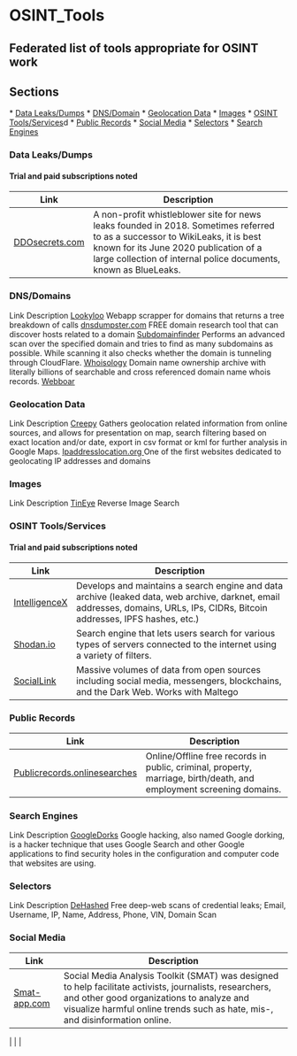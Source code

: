 # OSINT_Tools
## Federated list of tools appropriate for OSINT work

<h2>Sections</h2>
  * <a href="#Data Leaks/Dumps">Data Leaks/Dumps</a> </n>
  * <a href="#DNS/Domain">DNS/Domain</a>
  * <a href="#Geolocation Data">Geolocation Data</a>
  * <a href="#Images">Images</a>
  * <a href="#OSINT Tools/Services">OSINT Tools/Services</a>d
  * <a href="#Public Records">Public Records</a>
  * <a href="#Social Media">Social Media</a>
  * <a href="#Selectors">Selectors</a>
  * <a href="#Search Engines">Search Engines</a>


<a name="Data Leaks/Dumps"></a>
  <h3>Data Leaks/Dumps</h3>
<h4> Trial and paid subscriptions noted</h4>

| Link             | Description             |
|------------------|-------------------------|
| <a href='https://ddosecrets.com/wiki/Special:AllPages'>DDOsecrets.com</a> | A non-profit whistleblower site for news leaks founded in 2018. Sometimes referred to as a successor to WikiLeaks, it is best known for its June 2020 publication of a large collection of internal police documents, known as BlueLeaks. |


<a name="DNS/Domain"></a>
<h3>DNS/Domains</h3
  
| Link             | Description             |
|------------------|-------------------------|
| <a href='https://lookyloo.circl.lu/'>Lookyloo</a> | Webapp scrapper for domains that returns a tree breakdown of calls |
| <a href='https://dnsdumpster.com/'>dnsdumpster.com</a> | FREE domain research tool that can discover hosts related to a domain |
| <a href='https://subdomainfinder.c99.nl/'>Subdomainfinder</a> | Performs an advanced scan over the specified domain and tries to find as many subdomains as possible. While scanning it also checks whether the domain is tunneling through CloudFlare. |
| <a href='https://whoisology.com/'>Whoisology</a> | Domain name ownership archive with literally billions of searchable and cross referenced domain name whois records. |
| <a href='https://webboar.com.w3snoop.com/'>Webboar</a> | 


<a name="Geolocation Data"></a>
<h3>Geolocation Data</h3
  
| Link             | Description             |
|------------------|-------------------------|
| <a href='https://www.geocreepy.com/'>Creepy</a> | Gathers geolocation related information from online sources, and allows for presentation on map, search filtering based on exact location and/or date, export in csv format or kml for further analysis in Google Maps. |
| <a href='https://www.ipaddresslocation.org/'>Ipaddresslocation.org </a> | One of the first websites dedicated to geolocating IP addresses and domains |


<a name="Images"></a>
<h3>Images</h3
  
| Link             | Description             |
|------------------|-------------------------|
| <a href='https://tineye.com/'>TinEye</a> | Reverse Image Search |


<a name="OSINT Tools/Services"></a>
  <h3>OSINT Tools/Services</h3>
<h4> Trial and paid subscriptions noted</h4>

| Link             | Description             |
|------------------|-------------------------|
| <a href='https://intelx.io/'>IntelligenceX</a> | Develops and maintains a search engine and data archive (leaked data, web archive, darknet, email addresses, domains, URLs, IPs, CIDRs, Bitcoin addresses, IPFS hashes, etc.) |
| <a href='https://shodan.io'>Shodan.io</a> | Search engine that lets users search for various types of servers connected to the internet using a variety of filters. |
| <a href='https://sociallinks.io/'>SocialLink</a> | Massive volumes of data from open sources including social media, messengers, blockchains, and the Dark Web. Works with Maltego |

 
<a name="Public Records"></a>
  <h3>Public Records</h3>
  
| Link             | Description             |
|------------------|-------------------------|
| <a href='https://publicrecords.onlinesearches.com/'>Publicrecords.onlinesearches</a> | Online/Offline free records in public, criminal, property, marriage, birth/death, and employment screening domains. |

 
<a name="Search Engines"></a>
<h3>Search Engines</h3
  
| Link             | Description             |
|------------------|-------------------------|
|<a href='https://exploit-db.com/google-hacking-database'>GoogleDorks</a> | Google hacking, also named Google dorking, is a hacker technique that uses Google Search and other Google applications to find security holes in the configuration and computer code that websites are using. |


<a name="Selectors"></a>
<h3>Selectors</h3
  
| Link             | Description             |
|------------------|-------------------------|
| <a href='https://www.dehashed.com/'>DeHashed</a> | Free deep-web scans of credential leaks; Email, Username, IP, Name, Address, Phone, VIN, Domain Scan |


<a name="Social Media"></a>
<h3>Social Media</h3>

| Link             | Description             |
|------------------|-------------------------|
| <a href='https://www.smat-app.com/'>Smat-app.com</a> | Social Media Analysis Toolkit (SMAT) was designed to help facilitate activists, journalists, researchers, and other good organizations to analyze and visualize harmful online trends such as hate, mis-, and disinformation online. |





| <a href=' '> </a> |  | 

